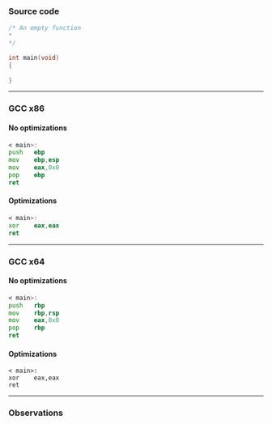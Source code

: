 ### Source code

```c
/* An empty function
*
*/

int main(void)
{
    
}
```

---

### GCC x86

#### No optimizations
```asm
< main>:
push   ebp
mov    ebp,esp
mov    eax,0x0
pop    ebp
ret    
```

#### Optimizations
```asm
< main>:
xor    eax,eax
ret    
```

---

### GCC x64

#### No optimizations
```asm
< main>:
push   rbp
mov    rbp,rsp
mov    eax,0x0
pop    rbp
ret    
```

#### Optimizations
```
< main>:
xor    eax,eax
ret    
```

---

### Observations
